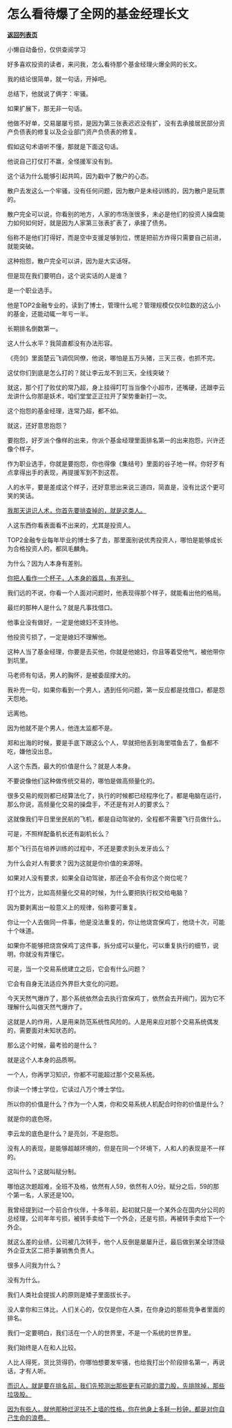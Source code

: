 # 怎么看待爆了全网的基金经理长文

[**返回列表页**](/gzh/记忆承载3)

小懒自动备份，仅供查阅学习

好多喜欢投资的读者，来问我，怎么看待那个基金经理火爆全网的长文。

我的结论很简单，就一句话，开掉吧。  

总结下，他就说了俩字：牢骚。

如果扩展下，那无非一句话。  

他做不好单，交易屡屡亏损，是因为第三张表迟迟没有扩，没有去承接居民部分资产负债表的修复以及企业部门资产负债表的修复。

假如这句术语听不懂，那就是下面这句话。  

他说自己打仗打不赢，全怪援军没有到。

这个话为什么能够引起共鸣，因为戳中了散户的心态。

散户去发这么一个牢骚，没有任何问题，因为散户是未经训练的，因为散户是玩票的。

散户完全可以说，你看别的地方，人家的市场涨很多，未必是他们的投资人操盘能力如何如何好，就是因为人家第三张表扩表了，承接了债务。  

俗称不是他们打得好，而是空中支援足够到位，愣是把前方炸得只需要自己前进，就能突破。

这种抱怨，散户完全可以讲，因为是大实话呀。

但是现在我们要明白，这个说实话的人是谁？  

是一个职业选手。

他是TOP2金融专业的，读到了博士，管理什么呢？管理规模仅仅8位数的这么小的基金，还能动辄一年亏一半。  

长期排名倒数第一。

这人什么水平？我简直都没有办法形容。  

《亮剑》里面楚云飞调侃同僚，他说，哪怕是五万头猪，三天三夜，也抓不完。  

这仗你们到底是怎么打的？就让李云龙不到三天，全线突破？  

就这，那个打了败仗的常乃超，身上挂得叮叮当当像个小超市，还嘴硬，还跟李云龙讲什么你那是妖术，咱们堂堂正正拉开了架势重新打一次。

这个抱怨的基金经理，连常乃超，都不如。

就这，还好意思抱怨？  

要抱怨，好歹派个像样的出来，你派个基金经理里面排名第一的出来抱怨，兴许还像个样子。

作为职业选手，你就是要抱怨，你也得像《集结号》里面的谷子地一样。你好歹有点拿得出手的表现，再提援军到不到这茬。

人的水平，要是差成这个样子，还好意思出来说三道四，简直是，没有比这个更可笑的笑话。  

[我那天讲识人术，你首先要排查掉的，就是这类人。  
](http://mp.weixin.qq.com/s?__biz=Mzg4MTg2MzU3Mg==&mid=2247484395&idx=1&sn=dd38344324a83786c4dde56f8d282105&chksm=cf5e3d10f829b406af46a4321d600b1f91710ec264fb92e9a122d2a81b796ce2c976b932576e&scene=21#wechat_redirect)

人这东西你看表面看不出来的，尤其是投资人。

TOP2金融专业每年毕业的博士多了去，那里面别说优秀投资人，哪怕是能够成长为合格投资人的，都凤毛麟角。

为什么？因为人本身有差别。  

[你把人看作一个杯子，人本身的器具，有差别。  
](http://mp.weixin.qq.com/s?__biz=Mzg4MTg2MzU3Mg==&mid=2247484395&idx=1&sn=dd38344324a83786c4dde56f8d282105&chksm=cf5e3d10f829b406af46a4321d600b1f91710ec264fb92e9a122d2a81b796ce2c976b932576e&scene=21#wechat_redirect)

我们远的不说，你看一个人面对问题时，他表现得那个样子，就能看出他的格局。  

最烂的那种人是什么？就是凡事找借口。  

他事业没有做好，一定是他媳妇不支持他。  

他投资亏损了，一定是媳妇不理解他。

这种人当了基金经理，你要是去买他，你就是他媳妇，你且等着受他气，被他带你到坑里。

马老师有句话，男人的胸怀，是被委屈撑大的。  

我补充一句，如果你看到一个男人，遇到任何问题，第一反应都是找借口，都是怨天怨地。  

远离他。

因为他就不是个男人，他连太监都不是。

郑和出海的时候，要是手底下跟这么个人，早就把他丢到海里喂鱼去了，鱼都不吃，嫌他没出息。  

人这个东西，最大的价值是什么？就是人本身。  

不要说像他们这种做传统交易的，哪怕是做高频量化的。  

很多交易的规则都已经算法化了，执行的时候都已经程序化了，都是电脑在运行，那么你说，高频量化交易的操盘手，不还是有对人的要求么？  

这就像我们平日里坐民航的飞机，都是自动驾驶的，全程都不需要飞行员做什么。  

可是，不照样配备机长还有副机长么？

那个飞行员在培养训练的过程中，不还是要求到头发牙齿么？

为什么会对人有要求？因为这就是你价值的来源呀。  

如果对人没有要求，如果全自动驾驶，那还会不会有你这个岗位呢？  

打个比方，比如高频量化交易的时候，为什么要把执行权交给电脑？  

因为要剥离出一般意义上的规律，俗称要可重复。

你让一个人去做同一件事，他是没法重复的，你让他烧宫保鸡丁，他烧十次，可能十个味道。  

如果你不能够把烧宫保鸡丁这件事，拆分成可以量化，可以重复执行的细节，说明，你就没有弄懂它。  

可是，当一个交易系统建立之后，它会有什么问题？  

它会有自身无法适应外界巨大变化的问题。

今天天然气爆炸了，那个系统依然会去执行宫保鸡丁，依然会去开阀门，因为它不理解什么叫做天然气爆炸了。

这就是人的作用，人是用来防范系统性风险的。人是用来应对那个交易系统偶发的，需要面对未知状态的。

那么这个时候，最考验的是什么？  

就是这个人本身的品质啊。

一个人，你再学习知识，你都不可能超过那个交易系统。  

你读一个博士学位，它读过八万个博士学位。

所以你的价值是什么？作为一个人类，你和交易系统人机配合时你的价值是什么？  

就是你的底色呀。

李云龙的底色是什么？是亮剑，不是抱怨。

没有人的表现，是能够超越环境的，但是在同一个环境下，人和人的表现是不一样的。  

这叫什么？这就叫赋分制。  

哪怕这次题超难，全班不及格，依然有人59，依然有人0分。赋分之后，59的那个第一名，人家还是100。

我曾经提到过一个前合作伙伴，十多年前，起初就只是一个某外企在国内分公司的总经理，公司年年亏损，被转手卖给下一个外企，还是亏损，再被转手卖给下一个外企。  

就这么差的业绩，公司被几次转手，他个人反倒是屡屡升迁，最后做到某全球顶级外企亚太区二把手兼销售负责人。

很多人问我为什么？  

没有为什么。

我们人类社会提拔人的原则是矮子里面拔长子。

没人拿你和三体比，人们关心的，仅仅是你在人类，在你身边的那些竞争者里面的排名。

我们一定要明白，我们活在一个人的世界里，不是一个系统的世界里。

我们始终是人在和人比较。

人比人得死，货比货得扔，你哪怕想要发牢骚，也给我打出个阶段排名第一，再说话，才有人听。

[而识人，就是要在排名前，我们先预测出那些更有可能的潜力股，先排除掉，那些垃圾股。  
](http://mp.weixin.qq.com/s?__biz=Mzg4MTg2MzU3Mg==&mid=2247484395&idx=1&sn=dd38344324a83786c4dde56f8d282105&chksm=cf5e3d10f829b406af46a4321d600b1f91710ec264fb92e9a122d2a81b796ce2c976b932576e&scene=21#wechat_redirect)

[因为有些人，就他那种烂泥扶不上墙的性格，你在他身上多耗一秒钟，都是对你自己生命的浪费。](http://mp.weixin.qq.com/s?__biz=Mzg4MTg2MzU3Mg==&mid=2247484395&idx=1&sn=dd38344324a83786c4dde56f8d282105&chksm=cf5e3d10f829b406af46a4321d600b1f91710ec264fb92e9a122d2a81b796ce2c976b932576e&scene=21#wechat_redirect)

